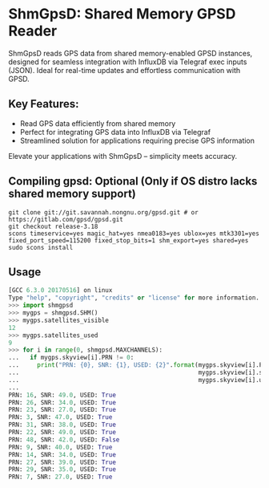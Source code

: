 # ShmGpsD: Shared Memory GPSD Reader

ShmGpsD reads GPS data from shared memory-enabled GPSD instances, designed for seamless integration with InfluxDB via Telegraf exec inputs (JSON). Ideal for real-time updates and effortless communication with GPSD.

## Key Features:

- Read GPS data efficiently from shared memory
- Perfect for integrating GPS data into InfluxDB via Telegraf
- Streamlined solution for applications requiring precise GPS information

Elevate your applications with ShmGpsD – simplicity meets accuracy.

## Compiling gpsd: Optional (Only if OS distro lacks shared memory support)

```
git clone git://git.savannah.nongnu.org/gpsd.git # or https://gitlab.com/gpsd/gpsd.git
git checkout release-3.18
scons timeservice=yes magic_hat=yes nmea0183=yes ublox=yes mtk3301=yes fixed_port_speed=115200 fixed_stop_bits=1 shm_export=yes shared=yes
sudo scons install
```

## Usage
```Python 3.5.3 (default, Sep 27 2018, 17:25:39)
[GCC 6.3.0 20170516] on linux
Type "help", "copyright", "credits" or "license" for more information.
>>> import shmgpsd
>>> mygps = shmgpsd.SHM()
>>> mygps.satellites_visible
12
>>> mygps.satellites_used
9
>>> for i in range(0, shmgpsd.MAXCHANNELS):
...   if mygps.skyview[i].PRN != 0:
...     print("PRN: {0}, SNR: {1}, USED: {2}".format(mygps.skyview[i].PRN,
...                                                  mygps.skyview[i].ss,
...                                                  mygps.skyview[i].used))
...
PRN: 16, SNR: 49.0, USED: True
PRN: 26, SNR: 34.0, USED: True
PRN: 23, SNR: 27.0, USED: True
PRN: 3, SNR: 47.0, USED: True
PRN: 31, SNR: 38.0, USED: True
PRN: 22, SNR: 49.0, USED: True
PRN: 48, SNR: 42.0, USED: False
PRN: 9, SNR: 40.0, USED: True
PRN: 14, SNR: 34.0, USED: True
PRN: 27, SNR: 39.0, USED: True
PRN: 29, SNR: 35.0, USED: True
PRN: 7, SNR: 27.0, USED: True
```
